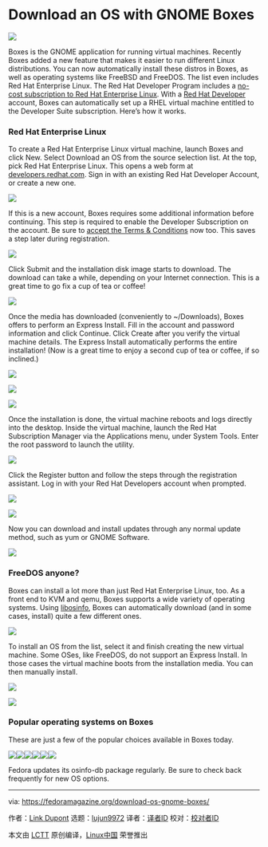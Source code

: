 Download an OS with GNOME Boxes
======

![](https://fedoramagazine.org/wp-content/uploads/2018/06/boxes-install-os-816x345.jpg)

Boxes is the GNOME application for running virtual machines. Recently Boxes added a new feature that makes it easier to run different Linux distributions. You can now automatically install these distros in Boxes, as well as operating systems like FreeBSD and FreeDOS. The list even includes Red Hat Enterprise Linux. The Red Hat Developer Program includes a [no-cost subscription to Red Hat Enterprise Linux][1]. With a [Red Hat Developer][2] account, Boxes can automatically set up a RHEL virtual machine entitled to the Developer Suite subscription. Here’s how it works.

### Red Hat Enterprise Linux

To create a Red Hat Enterprise Linux virtual machine, launch Boxes and click New. Select Download an OS from the source selection list. At the top, pick Red Hat Enterprise Linux. This opens a web form at [developers.redhat.com][2]. Sign in with an existing Red Hat Developer Account, or create a new one.

![][3]

If this is a new account, Boxes requires some additional information before continuing. This step is required to enable the Developer Subscription on the account. Be sure to [accept the Terms & Conditions][4] now too. This saves a step later during registration.

![][5]

Click Submit and the installation disk image starts to download. The download can take a while, depending on your Internet connection. This is a great time to go fix a cup of tea or coffee!

![][6]

Once the media has downloaded (conveniently to ~/Downloads), Boxes offers to perform an Express Install. Fill in the account and password information and click Continue. Click Create after you verify the virtual machine details. The Express Install automatically performs the entire installation! (Now is a great time to enjoy a second cup of tea or coffee, if so inclined.)

![][7]

![][8]

![][9]

Once the installation is done, the virtual machine reboots and logs directly into the desktop. Inside the virtual machine, launch the Red Hat Subscription Manager via the Applications menu, under System Tools. Enter the root password to launch the utility.

![][10]

Click the Register button and follow the steps through the registration assistant. Log in with your Red Hat Developers account when prompted.

![][11]

![][12]

Now you can download and install updates through any normal update method, such as yum or GNOME Software.

![][13]

### FreeDOS anyone?

Boxes can install a lot more than just Red Hat Enterprise Linux, too. As a front end to KVM and qemu, Boxes supports a wide variety of operating systems. Using [libosinfo][14], Boxes can automatically download (and in some cases, install) quite a few different ones.

![][15]

To install an OS from the list, select it and finish creating the new virtual machine. Some OSes, like FreeDOS, do not support an Express Install. In those cases the virtual machine boots from the installation media. You can then manually install.

![][16]

![][17]

### Popular operating systems on Boxes

These are just a few of the popular choices available in Boxes today.

![][18]![][19]![][20]![][21]![][22]![][23]

Fedora updates its osinfo-db package regularly. Be sure to check back frequently for new OS options.


--------------------------------------------------------------------------------

via: https://fedoramagazine.org/download-os-gnome-boxes/

作者：[Link Dupont][a]
选题：[lujun9972](https://github.com/lujun9972)
译者：[译者ID](https://github.com/译者ID)
校对：[校对者ID](https://github.com/校对者ID)

本文由 [LCTT](https://github.com/LCTT/TranslateProject) 原创编译，[Linux中国](https://linux.cn/) 荣誉推出

[a]:https://fedoramagazine.org/author/linkdupont/
[1]:https://developers.redhat.com/blog/2016/03/31/no-cost-rhel-developer-subscription-now-available/
[2]:http://developers.redhat.com
[3]:https://fedoramagazine.org/wp-content/uploads/2018/05/Screenshot-from-2018-05-25-14-33-13.png
[4]:https://www.redhat.com/wapps/tnc/termsack?event%5B%5D=signIn
[5]:https://fedoramagazine.org/wp-content/uploads/2018/05/Screenshot-from-2018-05-25-14-34-37.png
[6]:https://fedoramagazine.org/wp-content/uploads/2018/05/Screenshot-from-2018-05-25-14-37-27.png
[7]:https://fedoramagazine.org/wp-content/uploads/2018/05/Screenshot-from-2018-05-25-15-09-11.png
[8]:https://fedoramagazine.org/wp-content/uploads/2018/05/Screenshot-from-2018-05-25-15-15-19-1024x815.png
[9]:https://fedoramagazine.org/wp-content/uploads/2018/05/Screenshot-from-2018-05-25-15-21-53-1024x815.png
[10]:https://fedoramagazine.org/wp-content/uploads/2018/05/Screenshot-from-2018-05-25-15-26-29-1024x815.png
[11]:https://fedoramagazine.org/wp-content/uploads/2018/05/Screenshot-from-2018-05-25-15-30-48-1024x815.png
[12]:https://fedoramagazine.org/wp-content/uploads/2018/05/Screenshot-from-2018-05-25-15-31-17-1024x815.png
[13]:https://fedoramagazine.org/wp-content/uploads/2018/05/Screenshot-from-2018-05-25-15-32-29-1024x815.png
[14]:https://libosinfo.org
[15]:https://fedoramagazine.org/wp-content/uploads/2018/05/Screenshot-from-2018-05-25-20-02-56.png
[16]:https://fedoramagazine.org/wp-content/uploads/2018/05/Screenshot-from-2018-05-25-15-40-25.png
[17]:https://fedoramagazine.org/wp-content/uploads/2018/05/Screenshot-from-2018-05-25-15-43-02-1024x815.png
[18]:https://fedoramagazine.org/wp-content/uploads/2018/05/Screenshot-from-2018-05-25-16-55-20-1024x815.png
[19]:https://fedoramagazine.org/wp-content/uploads/2018/05/Screenshot-from-2018-05-25-16-28-28-1024x815.png
[20]:https://fedoramagazine.org/wp-content/uploads/2018/05/Screenshot-from-2018-05-25-16-11-43-1024x815.png
[21]:https://fedoramagazine.org/wp-content/uploads/2018/05/Screenshot-from-2018-05-25-16-58-09-1024x815.png
[22]:https://fedoramagazine.org/wp-content/uploads/2018/05/Screenshot-from-2018-05-25-17-46-38-1024x815.png
[23]:https://fedoramagazine.org/wp-content/uploads/2018/05/Screenshot-from-2018-05-25-18-34-11-1024x815.png
